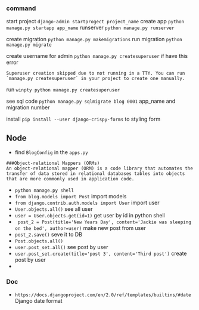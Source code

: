 ### command
start project `django-admin startprogect project_name`
create app `python manage.py startapp app_name`
runserver `python manage.py runserver`

create migration `python manage.py makemigrations`
run migration `python manage.py migrate`

create username for admin `python manage.py createsuperuser`
if have this error
```
Superuser creation skipped due to not running in a TTY. You can run `manage.py createsuperuser` in your project to create one manually.
```
run `winpty python manage.py createsuperuser`

see sql code `python manage.py sqlmigrate blog 0001` app_name and migration number

install `pip install --user django-crispy-forms` to styling form


## Node
- find `BlogConfig` in the `apps.py` 


```
###Object-relational Mappers (ORMs)
An object-relational mapper (ORM) is a code library that automates the transfer of data stored in relational databases tables into objects that are more commonly used in application code.
```

- `python manage.py shell`
- `from blog.models import Post` import models
- `from django.contrib.auth.models import User` import user
- `User.objects.all()` see all user
- `user = User.objects.get(id=1)`  get user by id in python shell
- ` post_2 = Post(title='New Years Day', content='Jackie was sleeping on the bed', author=user)` make new post from user
- `post_2.save()` seve it to DB
- `Post.objects.all()` 
-  `user.post_set.all()` see post by user
- `user.post_set.create(title='post 3', content='Third post')` create post by user
- 




### Doc
- `https://docs.djangoproject.com/en/2.0/ref/templates/builtins/#date` Django date format